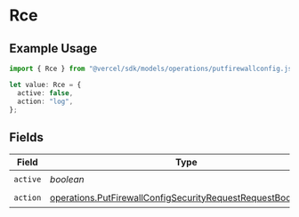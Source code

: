 # Rce

## Example Usage

```typescript
import { Rce } from "@vercel/sdk/models/operations/putfirewallconfig.js";

let value: Rce = {
  active: false,
  action: "log",
};
```

## Fields

| Field                                                                                                                                        | Type                                                                                                                                         | Required                                                                                                                                     | Description                                                                                                                                  |
| -------------------------------------------------------------------------------------------------------------------------------------------- | -------------------------------------------------------------------------------------------------------------------------------------------- | -------------------------------------------------------------------------------------------------------------------------------------------- | -------------------------------------------------------------------------------------------------------------------------------------------- |
| `active`                                                                                                                                     | *boolean*                                                                                                                                    | :heavy_check_mark:                                                                                                                           | N/A                                                                                                                                          |
| `action`                                                                                                                                     | [operations.PutFirewallConfigSecurityRequestRequestBodyAction](../../models/operations/putfirewallconfigsecurityrequestrequestbodyaction.md) | :heavy_check_mark:                                                                                                                           | N/A                                                                                                                                          |